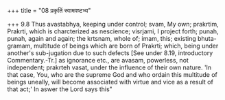+++
title = "08 प्रकृतिं स्वामवष्टभ्य"

+++
9.8 Thus avastabhya, keeping under control; svam, My own; prakrtim,
Prakrti, which is charcterized as nescience; visrjami, I project forth;
punah, punah, again and again; the krtsnam, whole of; imam, this;
existing bhuta-gramam, multitude of beings which are born of Prakrti;
which, being under another's sub-jugation due to such defects \[See
under 8.19, introductory Commentary.-Tr.\] as ignorance etc., are
avasam, powerless, not independent; prakrteh vasat, under the influence
of their own nature. 'In that case, You, who are the supreme God and who
ordain this multitude of beings uneally, will become associated with
virtue and vice as a result of that act;' In aswer the Lord says this"
